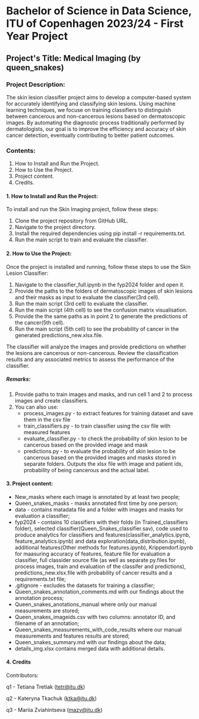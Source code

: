 # Bachelor of Science in Data Science, ITU of Copenhagen 2023/24 - First Year Project
## Project's Title: Medical Imaging (by queen_snakes)

### Project Description:
The skin lesion classifier project aims to develop a computer-based system for accurately identifying and classifying skin lesions. Using machine learning techniques, we focuse on training classifiers to distinguish between cancerous and non-cancerous lesions based on dermatoscopic images. By automating the diagnostic process traditionally performed by dermatologists, our goal is to improve the efficiency and accuracy of skin cancer detection, eventually contributing to better patient outcomes.

### Contents:
1. How to Install and Run the Project.
2. How to Use the Project.
3. Project content.
4. Credits.

#### 1. How to Install and Run the Project:
 To install and run the Skin Imaging project, follow these steps:

1. Clone the project repository from GitHub URL.
2. Navigate to the project directory.
3. Install the required dependencies using pip install -r requirements.txt.
4. Run the main script to train and evaluate the classifier.

#### 2. How to Use the Project:
 Once the project is installed and running, follow these steps to use the Skin Lesion Classifier:

1. Navigate to the classifier_full.ipynb in the fyp2024 folder and open it.
2. Provide the paths to the folders of dermatoscopic images of skin lesions and their masks as input to evaluate the classifier(3rd cell).
3. Run the main script (3rd cell) to evaluate the classifier.
4. Run the main script (4th cell) to see the confusion matrix visualisation.
5. Provide the the same paths as in point 2 to generate the predictions of the cancer(5th cell).
6. Run the main script (5th cell) to see the probability of cancer in the generated predictions_new.xlsx.file.
 
 The classifier will analyze the images and provide predictions on whether the lesions are cancerous or non-cancerous.
Review the classification results and any associated metrics to assess the performance of the classifier.

##### Remarks: 
1. Provide paths to train images and masks, and run cell 1 and 2 to process images and create classifiers.
2. You can also use:
   - process_images.py - to extract features for training dataset and save them in the csv file
   - train_classifiers.py - to train classifier using the csv file with measured features
   - evaluate_classifier.py - to check the probability of skin lesion  to be cancerous based on the provided image and mask
   - predictions.py - to evaluate the probability of skin lesion  to be cancerous based on the provided images and masks stored in separate folders. Outputs the xlsx file with image and patient ids, probability of being cancerous and the actual label.


#### 3. Project content:
   - New_masks where each image is annotated by at least two people;
   - Queen_snakes_masks - masks annotated first time by one person;
   - data - contains matadata file and a folder with images and masks for evaluation a classifier;
   - fyp2024 - contains 10 classifiers with their folds (in Trained_classifiers folder), selected classifier(Queen_Snakes_classifier.sav), code used to produce analytics for classifiers and features(classifier_analytics.ipynb, feature_analytics.ipynb) and data exploration(data_distribution.ipynb), additional features(Other methods for features.ipynb), Krippendorf.ipynb for maasuring accuracy of features, feature file for evaluation a classifier, full classider source file (as well as separate py.files for process images, train and evaluation of the classifer and predictions), predictions_new.xlsx.file with probability of cancer results and a requirements.txt file;
   - .gitignore - excludes the datasets for training a classifier;
   - Queen_snakes_annotation_comments.md with our findings about the annotation process;
   - Queen_snakes_anotations_manual where only our manual measurements are stored;
   - Queen_snakes_imageids.csv with two columns: annotator ID, and filename of an annotation;
   - Queen_snakes_measurements_with_code_results where our manual measurements and features results are stored;
   - Queen_snakes_summary.md with our findings about the data;
   - details_img.xlsx contains merged data with additional details.

#### 4. Credits
 Contributors:
   
   q1 - Tetiana Tretiak (tetr@itu.dk)

   q2 - Kateryna Tkachuk (ktka@itu.dk)

   q3 - Mariia Zviahintseva (mazv@itu.dk)
